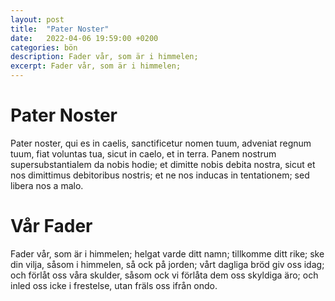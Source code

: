 ```yaml
---
layout: post
title:  "Pater Noster"
date:   2022-04-06 19:59:00 +0200
categories: bön
description: Fader vår, som är i himmelen;
excerpt: Fader vår, som är i himmelen;
---
```


# Pater Noster
Pater noster, qui es in caelis,
sanctificetur nomen tuum,
adveniat regnum tuum,
fiat voluntas tua,
sicut in caelo, et in terra.
Panem nostrum supersubstantialem da nobis hodie;
et dimitte nobis debita nostra,
sicut et nos dimittimus debitoribus nostris;
et ne nos inducas in tentationem;
sed libera nos a malo.

# Vår Fader
Fader vår, som är i himmelen;
helgat varde ditt namn;
tillkomme ditt rike;
ske din vilja, såsom i himmelen,
så ock på jorden;
vårt dagliga bröd giv oss idag;
och förlåt oss våra skulder,
såsom ock vi förlåta dem oss skyldiga äro;
och inled oss icke i frestelse,
utan fräls oss ifrån ondo.
